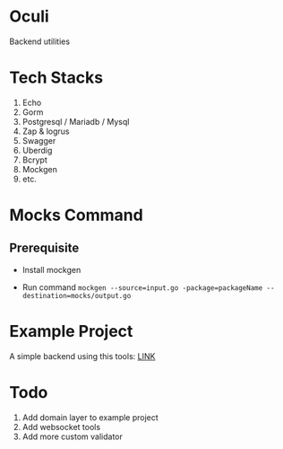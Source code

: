 # Oculi
Backend utilities

# Tech Stacks

1. Echo
2. Gorm
3. Postgresql / Mariadb / Mysql
4. Zap & logrus
5. Swagger
6. Uberdig
7. Bcrypt
8. Mockgen
9. etc.


# Mocks Command

## Prerequisite

- Install mockgen

- Run command
`mockgen --source=input.go -package=packageName --destination=mocks/output.go`

# Example Project

A simple backend using this tools: [LINK](https://github.com/ravielze/oculi/tree/v3/example)

# Todo

1. Add domain layer to example project
2. Add websocket tools
3. Add more custom validator